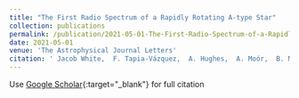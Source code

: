 ```yaml
---
title: "The First Radio Spectrum of a Rapidly Rotating A-type Star"
collection: publications
permalink: /publication/2021-05-01-The-First-Radio-Spectrum-of-a-Rapidly-Rotating-A-type-Star
date: 2021-05-01
venue: 'The Astrophysical Journal Letters'
citation: ' Jacob White,  F. Tapia-Vázquez,  A. Hughes,  A. Moór,  B. Matthews,  D. Wilner,  J. Aufdenberg,  O. Fehér,  A. Hughes,  V. Luz,  A. McNaughton,  L. Zapata, &quot;The First Radio Spectrum of a Rapidly Rotating A-type Star.&quot; The Astrophysical Journal Letters, 2021.'
---
```

Use [Google Scholar](https://scholar.google.com/scholar?q=The+First+Radio+Spectrum+of+a+Rapidly+Rotating+A+type+Star){:target="_blank"} for full citation